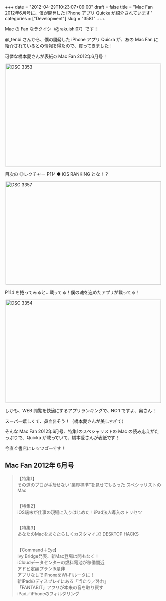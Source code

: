 +++
date = "2012-04-29T10:23:07+09:00"
draft = false
title = "Mac Fan 2012年6月号に、僕が開発した iPhone アプリ Quicka が紹介されています"
categories = ["Development"]
slug = "3581"
+++

Mac の Fan なラクイシ（@rakuishi07）です！

@_tenbi さんから、僕の開発した iPhone アプリ Quicka が、あの Mac Fan に紹介されているとの情報を得たので、買ってきました！

可憐な橋本愛さんが表紙の Mac Fan 2012年6月号！

<img style="display:block; margin-left:auto; margin-right:auto;" src="/images/2012/04/DSC_3353.jpg" alt="DSC 3353" title="DSC_3353.JPG" border="0" width="500" height="332" />

目次の ◎レクチャー P114 ● iOS RANKING とな！？

<img style="display:block; margin-left:auto; margin-right:auto;" src="/images/2012/04/DSC_3357.jpg" alt="DSC 3357" title="DSC_3357.JPG" border="0" width="500" height="332" />

P114 を捲ってみると...載ってる！僕の魂を込めたアプリが載ってる！

<img style="display:block; margin-left:auto; margin-right:auto;" src="/images/2012/04/DSC_3354.jpg" alt="DSC 3354" title="DSC_3354.JPG" border="0" width="500" height="332" />

しかも、WEB 閲覧を快適にするアプリランキングで、NO.1 ですよ、奥さん！

スーパー嬉しくて、鼻血出そう！（橋本愛さんが美しすぎて）

そんな Mac Fan 2012年6月号、特集1のスペシャリストの Mac の読み応えがたっぷりで、Quicka が載っていて、橋本愛さんが表紙です！

今直ぐ書店にレッツゴーです！

<h2>Mac Fan 2012年 6月号</h2>

<blockquote><p>【特集1】<br />
その道のプロが手放せない“業界標準”を見せてもらった スペシャリストのMac<br /><br />

【特集2】<br />
iOS端末が仕事の現場に入りはじめた！iPad法人導入のトリセツ<br /><br />

【特集3】<br />
あなたのMacをあなたらしくカスタマイズ! DESKTOP HACKS<br /><br />

【Command＋Eye】<br />
Ivy Bridge発表、新Mac登場は間もなく！<br />
iCloudデータセンターの燃料電池が稼働間近<br />
アドビ定額プランの是非<br />
アプリなしでiPhoneをWi-Fiルータに！<br />
新iPadのディスプレイにある「当たり／外れ」<br />
「FANTABIT」アプリが本来の音を取り戻す<br />
iPad／iPhoneのフィルタリング</p></blockquote>
